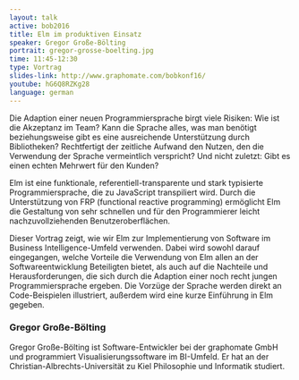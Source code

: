 ```yaml
---
layout: talk
active: bob2016
title: Elm im produktiven Einsatz
speaker: Gregor Große-Bölting
portrait: gregor-grosse-boelting.jpg
time: 11:45-12:30
type: Vortrag
slides-link: http://www.graphomate.com/bobkonf16/
youtube: hG6Q8RZKg28
language: german
---
```


Die Adaption einer neuen Programmiersprache birgt viele Risiken: Wie
ist die Akzeptanz im Team? Kann die Sprache alles, was man benötigt
beziehungsweise gibt es eine ausreichende Unterstützung durch
Bibliotheken? Rechtfertigt der zeitliche Aufwand den Nutzen, den die
Verwendung der Sprache vermeintlich verspricht? Und nicht zuletzt:
Gibt es einen echten Mehrwert für den Kunden?

Elm ist eine funktionale, referentiell-transparente und stark
typisierte Programmiersprache, die zu JavaScript transpiliert
wird. Durch die Unterstützung von FRP (functional reactive
programming) ermöglicht Elm die Gestaltung von sehr schnellen und für
den Programmierer leicht nachzuvollziehenden Benutzeroberflächen.

Dieser Vortrag zeigt, wie wir Elm zur Implementierung von Software im
Business Intelligence-Umfeld verwenden. Dabei wird sowohl darauf
eingegangen, welche Vorteile die Verwendung von Elm allen an der
Softwareentwicklung Beteiligten bietet, als auch auf die Nachteile und
Herausforderungen, die sich durch die Adaption einer noch recht jungen
Programmiersprache ergeben. Die Vorzüge der Sprache werden direkt an
Code-Beispielen illustriert, außerdem wird eine kurze Einführung in
Elm gegeben.

### Gregor Große-Bölting

Gregor Große-Bölting ist Software-Entwickler bei der graphomate GmbH
und programmiert Visualisierungssoftware im BI-Umfeld. Er hat an der
Christian-Albrechts-Universität zu Kiel Philosophie und Informatik
studiert.
